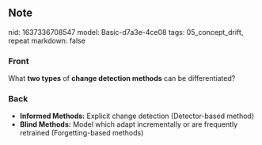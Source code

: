 ## Note
nid: 1637336708547
model: Basic-d7a3e-4ce08
tags: 05_concept_drift, repeat
markdown: false

### Front
What <b>two types</b> of <b>change detection methods</b> can be
differentiated?

### Back
<ul>
  <li><strong>Informed Methods:</strong> Explicit change detection
  (Detector-based method)
  <li><strong>Blind Methods:</strong> Model which adapt
  incrementally or are frequently retrained (Forgetting-based
  methods)
</ul>

